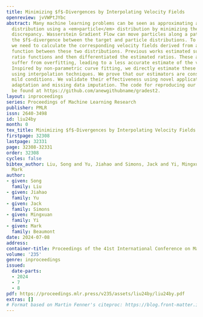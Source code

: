 ```yaml
---
title: Minimizing $f$-Divergences by Interpolating Velocity Fields
openreview: jvVWPtJYbc
abstract: Many machine learning problems can be seen as approximating a <em>target</em>
  distribution using a <em>particle</em> distribution by minimizing their statistical
  discrepancy. Wasserstein Gradient Flow can move particles along a path that minimizes
  the $f$-divergence between the target and particle distributions. To move particles,
  we need to calculate the corresponding velocity fields derived from a density ratio
  function between these two distributions. Previous works estimated such density
  ratio functions and then differentiated the estimated ratios. These approaches may
  suffer from overfitting, leading to a less accurate estimate of the velocity fields.
  Inspired by non-parametric curve fitting, we directly estimate these velocity fields
  using interpolation techniques. We prove that our estimators are consistent under
  mild conditions. We validate their effectiveness using novel applications on domain
  adaptation and missing data imputation. The code for reproducing our results can
  be found at https://github.com/anewgithubname/gradest2.
layout: inproceedings
series: Proceedings of Machine Learning Research
publisher: PMLR
issn: 2640-3498
id: liu24by
month: 0
tex_title: Minimizing $f$-Divergences by Interpolating Velocity Fields
firstpage: 32308
lastpage: 32331
page: 32308-32331
order: 32308
cycles: false
bibtex_author: Liu, Song and Yu, Jiahao and Simons, Jack and Yi, Mingxuan and Beaumont,
  Mark
author:
- given: Song
  family: Liu
- given: Jiahao
  family: Yu
- given: Jack
  family: Simons
- given: Mingxuan
  family: Yi
- given: Mark
  family: Beaumont
date: 2024-07-08
address:
container-title: Proceedings of the 41st International Conference on Machine Learning
volume: '235'
genre: inproceedings
issued:
  date-parts:
  - 2024
  - 7
  - 8
pdf: https://proceedings.mlr.press/v235/assets/liu24by/liu24by.pdf
extras: []
# Format based on Martin Fenner's citeproc: https://blog.front-matter.io/posts/citeproc-yaml-for-bibliographies/
---
```

